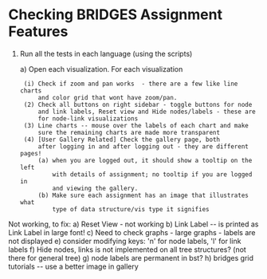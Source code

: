 # Checking BRIDGES Assignment Features

1. Run all the tests in each language (using the scripts)

	a) Open each visualization. For each visualization

		(i) Check if zoom and pan works  - there are a few like line charts
			and color grid that wont have zoom/pan.
		(2) Check all buttons on right sidebar - toggle buttons for node
			and link labels, Reset view and Hide nodes/labels - these are 
			for node-link visualizations
		(3) Line charts -- mouse over the labels of each chart and make 
			sure the remaining charts are made more transparent
		(4) [User Gallery Related] Check the gallery page, both 
			after logging in and after logging out - they are different pages!
			(a) when you are logged out, it should show a tooltip on the left 
				with details of assignment; no tooltip if you are logged in
				and viewing the gallery. 
		 	(b) Make sure each assignment has an image that illustrates what 
				type of data structure/vis type it signifies

Not working, to fix:
	a) Reset View - not working
	b) Link Label -- is printed as Link Label in large font!
	c) Need to check graphs - large graphs - labels are not displayed
	e) consider modifying keys: 'n' for node labels, 'l' for link labels
	f) Hide nodes, links is not implemented on all tree structures? (not there for
		general tree)
	g) node labels are permanent in bst?
	h) bridges grid tutorials -- use a better image in gallery

